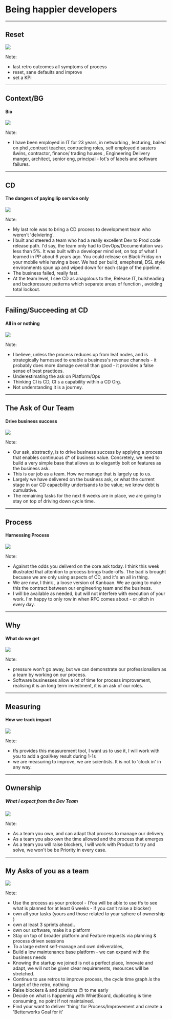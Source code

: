 # Being happier developers

---

## Reset

![](assets/img/reset.png)


Note: 
- last retro outcomes all symptoms of process
- reset, sane defaults and improve
- set a KPI

---

## Context/BG
#### Bio
![](assets/img/history.jpg)

Note:
- I have been employed in IT for 23 years, in networking , lecturing, bailed on phd ,contract teacher, contracting roles, self employed disasters &wins, contractor, finance/
trading houses ,  Engineering Delivery manger, architect, senior eng, principal - lot's of labels and software failures.

---

## CD
####  The dangers of paying lip service only
![](assets/img/train.jpg)

Note: 
- My last role was to bring a CD process to development team who weren't 'delviering'.
- I built and steered a team who had a really excellent Dev to Prod code release path.  I'd say, the team only had to DevOps/Documentation was less than 5%.  It was built with a developer mind set, on top of what I learned in PP about 6 years ago. You could release on Black Friday on your mobile whle having a beer.  We had per build, emepheral, DSL style environments spun up and wiped down for each stage of the pipeline.
- The business failed, really fast.
- At the team level,  I see CD as anagolous to the, Release IT,  bulkheading and backpressure patterns which separate areas of function , avoiding total lockout. 


---

## Failing/Succeeding at CD
####  All in or nothing
![](assets/img/crash.jpg)

Note: 
- I believe, unless the process reduces up from leaf nodes, and is strategically harnessed to enable a business's revenue channels - it probably does more damage overall than good - it provides a false sense of best practices. 
- Underestimating the ask on Platform/Ops
- Thinking CI is CD, CI s a capability within a CD Org.
- Not understanding it is a journey.

---

## The Ask of Our Team
####  Drive business success 
![](assets/img/ask.jpg)

Note: 
- Our ask,  abstractly,  is to drive business success by applying a process that enables continuous d* of business value.  Concretely, we need to build a very simple base that allows us to elegantly bolt on features as the business ask.
- This is our job as a team.  How we manage that is largely up to us.
- Largely we have delivered on the business ask, or what the current stage in our CD capacbility undertsands to be value;  we know debt is cumulative. 
- The remaining tasks for the next 6 weeks are in place, we are going to stay on top of driving down cycle time.


---

## Process
#### Harnessing Process
![](assets/img/train.jpg)

Note: 
- Against the odds you deliverd on the core ask today.  I think this week illustrated that  attention to process brings trade-offs.  The bad is brought becuase we are only using aspects of CD, and it's an all in thing.
- We are now, I think , a loose version of Kanbaan.  We ae going to make this the contract between our engineering team and the business. 
- I will be available as needed, but will not interfere with execution of your work.  I'm happy to only row in when RFC comes about - or pitch in every day.  



---

## Why
#### What do we get
![](assets/img/why.jpg)

Note: 
- pressure won't go away,  but we can demonstrate our professionalism as a team by working on our process.
- Software businesses allow a lot of time for process improvement, realising it is an long term investment, it is an ask of our roles. 


---

## Measuring
#### How we track impact
![](assets/img/measure.jpg)

Note: 
 - tfs provides this measurement tool, I want us to use it,  I will work with you to add a goal/key result during 1-1s 
- we are measuring to improve, we are scientists. It is not to 'clock in' in any way.


---

## Ownership
##### What I expect from the Dev Team
![](assets/img/ownership.jpg)

Note: 
- As a team you own, and can adapt that  process to manage our delivery
- As a team you also own the time allowed and the process that emerges
- As a team you will raise blockers, I will work with Product to try and solve, we won't  be be Priority in every case. 



---

## My Asks of you as a team

![](assets/img/teamask.png)

Note: 

- Use the process as your protocol - (You will be able to use tfs to see what is planned for at least 6 weeks - if you can't raise a blocker)
- own all your tasks (yours and those related to your sphere of ownership )
- own at least 3 sprints ahead..
- own our software, make it a platform
- Stay on top of broader platform and Feature requests via planning & process driven sessions
- To a large extent self-manage and own deliverables, 
- Build a low maintenance base platform -  we can expand with the business needs
- Knowing the startup we joined is not a perfect place, Innovate and adapt, we will not be given clear requirements, resources will be stretched.
- Continue to use retros to improve process, the cycle time graph *is* the target of the retro, nothing
- Raise blockers & and solutions :wink: to me early
- Decide on what is happening with WhietBoard, duplicating is time consuming, no point if not maintained.
- Find your want to deliver 'thing' for Process/Improvement and create a 'Betterworks Goal for it'




